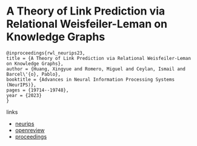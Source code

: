 # A Theory of Link Prediction via Relational Weisfeiler-Leman on Knowledge Graphs

```
@inproceedings{rwl_neurips23,
title = {A Theory of Link Prediction via Relational Weisfeiler-Leman on Knowledge Graphs},
author = {Huang, Xingyue and Romero, Miguel and Ceylan, Ismail and Barcel\'{o}, Pablo},
booktitle = {Advances in Neural Information Processing Systems (NeurIPS)},
pages = {19714--19748},
year = {2023}
}
```

links
- [neurips](https://nips.cc/Conferences/2023/Schedule?showEvent=72690)
- [openreview](https://openreview.net/forum?id=7hLlZNrkt5)
- [proceedings](https://papers.nips.cc//paper_files/paper/2023/hash/3eceb70f47690051d6769739fbf6294b-Abstract-Conference.html)
